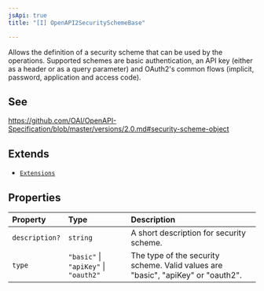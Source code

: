 ```yaml
---
jsApi: true
title: "[I] OpenAPI2SecuritySchemeBase"

---
```

Allows the definition of a security scheme that can be used by the operations. Supported schemes are basic authentication, an API key (either as a header or as a query parameter) and OAuth2's common flows (implicit, password, application and access code).

## See

https://github.com/OAI/OpenAPI-Specification/blob/master/versions/2.0.md#security-scheme-object

## Extends

- [`Extensions`](../type-aliases/Extensions.md)

## Properties

| Property | Type | Description |
| :------ | :------ | :------ |
| `description?` | `string` | A short description for security scheme. |
| `type` | `"basic"` \| `"apiKey"` \| `"oauth2"` | The type of the security scheme. Valid values are "basic", "apiKey" or "oauth2". |
